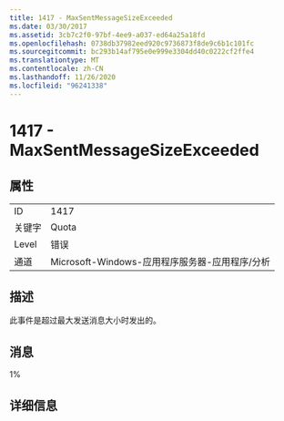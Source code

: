 ```yaml
---
title: 1417 - MaxSentMessageSizeExceeded
ms.date: 03/30/2017
ms.assetid: 3cb7c2f0-97bf-4ee9-a037-ed64a25a18fd
ms.openlocfilehash: 0738db37982eed920c9736873f8de9c6b1c101fc
ms.sourcegitcommit: bc293b14af795e0e999e3304dd40c0222cf2ffe4
ms.translationtype: MT
ms.contentlocale: zh-CN
ms.lasthandoff: 11/26/2020
ms.locfileid: "96241338"
---
```

# <a name="1417---maxsentmessagesizeexceeded"></a>1417 - MaxSentMessageSizeExceeded

## <a name="properties"></a>属性  
  
|||  
|-|-|  
|ID|1417|  
|关键字|Quota|  
|Level|错误|  
|通道|Microsoft-Windows-应用程序服务器-应用程序/分析|  
  
## <a name="description"></a>描述  

 此事件是超过最大发送消息大小时发出的。  
  
## <a name="message"></a>消息  

 1%  
  
## <a name="details"></a>详细信息

